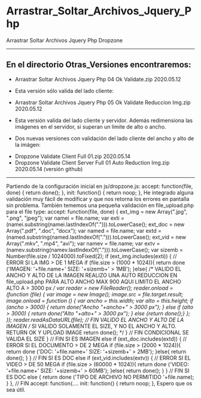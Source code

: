 # Arrastrar_Soltar_Archivos_Jquery_Php
Arrastrar Soltar Archivos Jquery Php Dropzone

----

## En el directorio Otras_Versiones encontraremos:

* Arrastrar Soltar Archivos Jquery Php 04 Ok Validate.zip 2020.05.12
- Esta versión sólo valida del lado cliente:

* Arrastrar Soltar Archivos Jquery Php 05 Ok Validate Reduccion Img.zip 2020.05.12
- Esta versión valida del lado cliente y servidor. Además redimensiona las imágenes en el servidor, si superan un limite de alto o ancho.

* Dos nuevas versiones con validación del lado cliente del ancho y alto de la imágen:
- Dropzone Validate Client Full 01.zip 2020.05.14
- Dropzone Validate Client Server Full 01 Auto Reduction Img.zip 2020.05.14 (versión github)

----

Partiendo de la configuración inicial en js/dropzone.js:
accept: function(file, done) {
            return done();
          },
init: function() {
            return noop;
          },
He integrado alguna validación muy fácil de modificar y que nos retorna los errores en pantalla sin problema.
También tememos una pequeña validación en file_upload.php para el file type:
     accept: function(file, done) {
      ext_img = new Array(".jpg", ".png", "jpeg");
      var namei = file.name;
      var exti = (namei.substring(namei.lastIndexOf("."))).toLowerCase();
      ext_doc = new Array(".pdf", ".doc", "docx");
      var named = file.name;
      var extd = (named.substring(named.lastIndexOf("."))).toLowerCase();
      ext_vid = new Array(".mkv", ".mp4", "avi");
      var namev = file.name;
      var extv = (namev.substring(namev.lastIndexOf("."))).toLowerCase();
      var sizemb = Number(file.size / 1024000).toFixed(2);
      if (ext_img.includes(exti)) {
          // ERROR SI LA IMG > DE 1 MEGA
          if (file.size > (1000 * 1024)){
                  return done ('IMAGEN: '+file.name+' SIZE: '+sizemb+' > 1MB');
            }else{
              /*  VALIDO EL ANCHO Y ALTO DE LA IMAGEN 
                  REALIZO UNA AUTO REDUCCION EN file_upload.php
                  PARA ALTO ANCHO MAX 900
                  AQUI LIMITO EL ANCHO ALTO A > 3000 px
              */
              var reader = new FileReader();
              reader.onload = (function (file) {
                  var image = new Image();
                  image.src = file.target.result;
                  image.onload = function () {
                      var ancho = this.width;
                      var alto = this.height;
                      if (ancho > 3000) { return done("Ancho "+ancho+" > 3000 px"); } 
                      else if (alto > 3000) { return done("Alto "+alto+" > 3000 px"); }
                      else {return done();}
                  };
              });
              reader.readAsDataURL(file);
              // FIN VALIDO EL ANCHO Y ALTO DE LA IMAGEN
              /* SI VALIDO SOLAMENTE EL SIZE, Y NO EL ANCHO Y ALTO.
                 RETURN OK Y UPLOAD IMAGE
                return done(); 
              */
            } // FIN CONDICIONAL SE VALIDA EL SIZE
            } // FIN SI ES IMAGEN
      else if (ext_doc.includes(extd)) {
          // ERROR SI EL DOCUMENTO > DE 2 MEGA
          if (file.size > (2000 * 1024)){
                  return done ('DOC: '+file.name+' SIZE: '+sizemb+' > 2MB');
                      }else{ return done(); }
            } // FIN SI ES DOC
      else if (ext_vid.includes(extv)) {
          // ERROR SI EL VIDEO > DE 50 MEGA
          if (file.size > (60000 * 1024)){
                  return done ('VIDEO: '+file.name+' SIZE: '+sizemb+' > 60MB');
                      }else{ return done(); }
            } // FIN SI ES DOC
      else {
              return done ('TIPO DE ARCHIVO NO PERMITIDO '+file.name);
            }
    }, // FIN accept: function(....
    init: function() {
      return noop;
    },
Espero que os sea útil.
